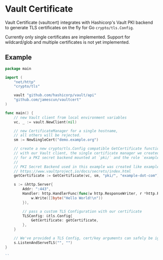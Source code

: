Vault Certificate
=================

Vault Certificate (vaultcert) integrates with Hashicorp's Vault PKI backend to generate TLS certificates on the fly for Go `crypto/tls.Config`.

Currently only single certificates are implemented. Support for wildcard/glob and multiple certificates is not yet implemented.


Example
-------

```go
package main

import (
	"net/http"
	"crypto/tls"

	vault "github.com/hashicorp/vault/api"
	"github.com/jamescun/vaultcert"
)

func main() {
	// new Vault client from local environment variables
	vc, _ := vault.NewClient(nil)

	// new CertificateManager for a single hostname,
	// all others will be rejected.
	sm := NewSingleCert("demo.example.org")

	// create a new crypto/tls.Config compatible GetCertificate function
	// with our Vault client, the single certificate manager we created above,
	// for a PKI secret backend mounted at `pki/` and the role `example-dot-com`
	//
	// PKI Secret Backend used in this example was created like example here:
	// https://www.vaultproject.io/docs/secrets/index.html
	getCertificate := GetCertificate(vc, sm, "pki/", "example-dot-com")

	s := &http.Server{
		Addr: ":443",
		Handler: http.HandlerFunc(func(w http.ResponseWriter, r *http.Request) {
			w.Write([]byte("Hello World!\n"))
		}),

		// pass a custom TLS Configuration with our certificate
		TLSConfig: &tls.Config{
			GetCertificate: getCertificate,
		},
	}

	// We've provided a TLS Config, cert/key arguments can safely be ignored
	s.ListenAndServeTLS("", "")
}

``